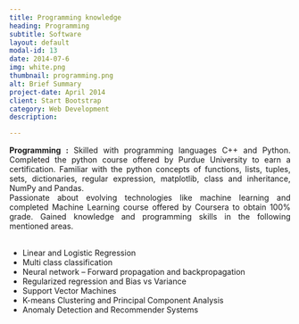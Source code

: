 ```yaml
---
title: Programming knowledge
heading: Programming
subtitle: Software
layout: default
modal-id: 13
date: 2014-07-6
img: white.png
thumbnail: programming.png
alt: Brief Summary
project-date: April 2014
client: Start Bootstrap
category: Web Development
description:

---
```


<div style="text-align: justify">

<b>Programming :</b>  Skilled with programming languages C++ and Python. Completed the python course offered by Purdue University to earn a certification. Familiar with the python concepts of functions, lists, tuples, sets, dictionaries, regular expression, matplotlib, class and inheritance, NumPy and Pandas. 
<br>
Passionate about evolving technologies like machine learning and completed Machine Learning course offered by Coursera to obtain 100% grade. Gained knowledge and programming skills in the following mentioned areas.
<br>
<br>
 <ul>
  <li>Linear and Logistic Regression</li>
  <li>Multi class classification</li>
  <li>Neural network – Forward propagation and backpropagation</li>
  <li>Regularized regression and Bias vs Variance</li>
  <li>Support Vector Machines</li>
  <li>K-means Clustering and Principal Component Analysis</li>
  <li>Anomaly Detection and Recommender Systems</li>
</ul> 
<br>
</div>
